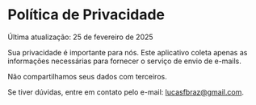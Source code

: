 # Política de Privacidade

Última atualização: 25 de fevereiro de 2025

Sua privacidade é importante para nós. Este aplicativo coleta apenas as informações necessárias para fornecer o serviço de envio de e-mails.  

Não compartilhamos seus dados com terceiros.  

Se tiver dúvidas, entre em contato pelo e-mail: lucasfbraz@gmail.com.
